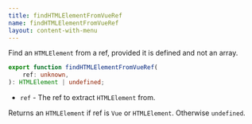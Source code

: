 ```yaml
---
title: findHTMLElementFromVueRef
name: findHTMLElementFromVueRef
layout: content-with-menu
---
```


Find an `HTMLElement` from a ref, provided it is defined and not an array.

```ts
export function findHTMLElementFromVueRef(
    ref: unknown,
): HTMLElement | undefined;
```

- `ref` - The ref to extract `HTMLElement` from.

Returns an `HTMLElement` if ref is `Vue` or `HTMLElement`.
Otherwise `undefined`.
